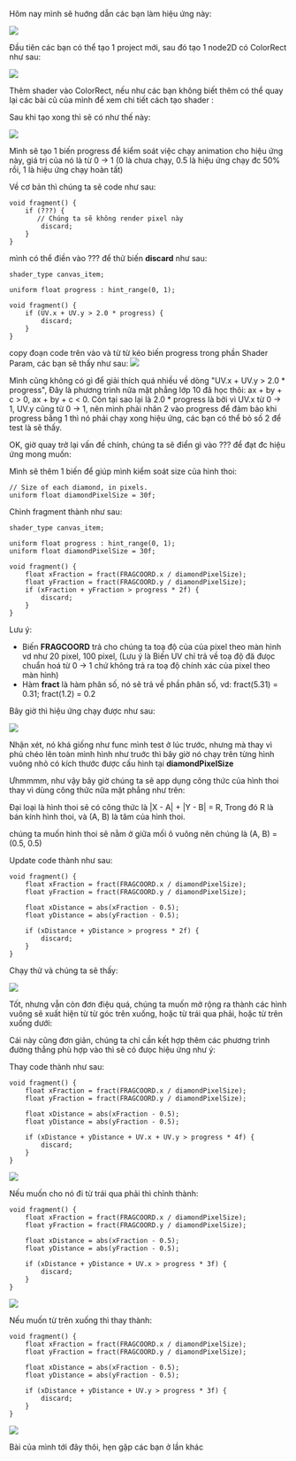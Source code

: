 Hôm nay mình sẽ huớng dẫn các bạn làm hiệu ứng này:

![](https://images.viblo.asia/cccfdf25-3087-49f8-aa0c-e53ca72b01b7.gif)

Đầu tiên các bạn có thể tạo 1 project mới, sau đó tạo 1 node2D có ColorRect như sau:

![](https://images.viblo.asia/fa1eac4b-ead4-4fd8-8750-61e2313669b9.png)

Thêm shader vào ColorRect, nếu như các bạn không biết thêm có thể quay lại các bài cũ của mình để xem chi tiết cách tạo shader :

Sau khi tạo xong thì sẽ có như thế này:

![](https://images.viblo.asia/54d934d2-c952-4aba-a7f7-f786e69735e0.png)

Mình sẽ tạo 1 biến progress để kiểm soát việc chạy animation cho hiệu ứng này, giá trị của nó là từ  0 -> 1 (0 là chưa chạy, 0.5 là hiệu ứng chạy đc 50% rồi, 1 là hiệu ứng chạy hoàn tất)

Về cơ bản thì chúng ta sẽ code như sau:

```
void fragment() {
	if (???) {
       // Chúng ta sẽ không render pixel này
		discard;
	}
}
```

mình có thể điền vào ??? để thử biến **discard** như sau:

```
shader_type canvas_item;

uniform float progress : hint_range(0, 1);

void fragment() {
	if (UV.x + UV.y > 2.0 * progress) {
		discard;
	}
}
```

copy đoạn code trên vào và từ từ kéo biến progress trong phần Shader Param, các bạn sẽ thấy như sau:
![](https://images.viblo.asia/fe481650-b4ae-4907-af70-b50d0701ab81.gif)

Mình cũng không có gì để giải thích quá nhiều về dòng "UV.x + UV.y > 2.0 * progress", Đây là phương trình nữa mặt phẳng lớp 10 đã học thôi: ax + by + c  > 0, ax + by + c  < 0. Còn tại sao lại là 2.0 * progress là bởi vì UV.x từ 0 -> 1, UV.y cũng từ 0 -> 1, nên mình phải nhân 2 vào progress để đảm bảo khi progress bằng 1 thì nó phải chạy xong hiệu ứng, các bạn có thể bỏ số 2 để test là sẽ thấy.

OK, giờ quay trở lại vấn đề chính, chúng ta sẽ điển gì vào ??? để đạt đc hiệu ứng mong muốn:

Mình sẽ thêm 1 biến để giúp mình kiểm soát size của hình thoi:

```
// Size of each diamond, in pixels.
uniform float diamondPixelSize = 30f;
```

Chình fragment thành như sau:

```
shader_type canvas_item;

uniform float progress : hint_range(0, 1);
uniform float diamondPixelSize = 30f;

void fragment() {
    float xFraction = fract(FRAGCOORD.x / diamondPixelSize);
    float yFraction = fract(FRAGCOORD.y / diamondPixelSize);
    if (xFraction + yFraction > progress * 2f) {
        discard;
    }
}
```

Lưu ý: 
- Biến **FRAGCOORD** trả cho chúng ta toạ độ của của pixel theo màn hình vd như 20 pixel, 100 pixel, (Lưu ý là Biến UV chỉ trả về toạ độ đã đưọc chuẩn hoá từ 0 -> 1 chứ không trả ra toạ độ chính xác của pixel theo màn hình)
- Hàm **fract** là hàm phân số, nó sẽ trả về phần phân số, vd: fract(5.31) = 0.31; fract(1.2) = 0.2

Bây giờ thì hiệu ứng chạy được như sau:

![](https://images.viblo.asia/9082702b-87cd-415b-9fdd-0dfe93e53027.gif)

Nhận xét, nó khá giống như func mình test ở lúc trước, nhưng mà thay vì phủ chéo lên toàn mình hình như truớc thì bây giờ nó chạy trên từng hình vuông nhỏ có kích thước được cấu hình tại **diamondPixelSize** 

Ưhmmmm, như vậy bây giờ chúng ta sẽ app dụng công thức của hình thoi thay vì dùng công thức nữa mặt phẳng như trên:

Đại loại là hình thoi sẽ có công thức là |X - A| + |Y - B| = R, Trong đó R là bán kính hình thoi, và (A, B) là tâm của hình thoi.

chúng ta muốn hình thoi sẽ nằm ở giữa mối ô vuông nên chúng là (A, B) = (0.5, 0.5)

Update code thành như sau:

```
void fragment() {
    float xFraction = fract(FRAGCOORD.x / diamondPixelSize);
    float yFraction = fract(FRAGCOORD.y / diamondPixelSize);
    
    float xDistance = abs(xFraction - 0.5);
    float yDistance = abs(yFraction - 0.5);
    
    if (xDistance + yDistance > progress * 2f) {
        discard;
    }
}
```

Chạy thử và chúng ta sẽ thấy:

![](https://images.viblo.asia/b57a7fcc-eba8-4f22-b006-0c8b5d60d9dc.gif)

Tốt, nhưng vẫn còn đơn điệu quá, chúng ta muốn mở rộng ra thành các hình vuông sẽ xuất hiện từ từ góc trên xuống, hoặc từ trái qua phải, hoặc từ trên xuống dưới:

Cái này cũng đơn giản, chúng ta chỉ cần kết hợp thêm các phương trình đường thẳng phù hợp vào thì sẽ có đưọc hiệu ứng như ý:

Thay code thành như sau:

```
void fragment() {
    float xFraction = fract(FRAGCOORD.x / diamondPixelSize);
    float yFraction = fract(FRAGCOORD.y / diamondPixelSize);
    
    float xDistance = abs(xFraction - 0.5);
    float yDistance = abs(yFraction - 0.5);
    
    if (xDistance + yDistance + UV.x + UV.y > progress * 4f) {
        discard;
    }
}
```

![](https://images.viblo.asia/56dec6e6-6267-402e-8f4d-8d89152b58a5.gif)

Nếu muốn cho nó đi từ trái qua phải thì chỉnh thành:
```
void fragment() {
    float xFraction = fract(FRAGCOORD.x / diamondPixelSize);
    float yFraction = fract(FRAGCOORD.y / diamondPixelSize);
    
    float xDistance = abs(xFraction - 0.5);
    float yDistance = abs(yFraction - 0.5);
    
    if (xDistance + yDistance + UV.x > progress * 3f) {
        discard;
    }
}
```
![](https://images.viblo.asia/048cce95-bd28-4c14-8bef-07408c55384a.gif)

Nếu muốn từ trên xuống thì thay thành:

```
void fragment() {
    float xFraction = fract(FRAGCOORD.x / diamondPixelSize);
    float yFraction = fract(FRAGCOORD.y / diamondPixelSize);
    
    float xDistance = abs(xFraction - 0.5);
    float yDistance = abs(yFraction - 0.5);
    
    if (xDistance + yDistance + UV.y > progress * 3f) {
        discard;
    }
}
```

![](https://images.viblo.asia/6ef9a16b-7019-47fd-9a0b-c20cb8cfb74f.gif)

Bài của mình tới đây thôi, hẹn gặp các bạn ở lần khác